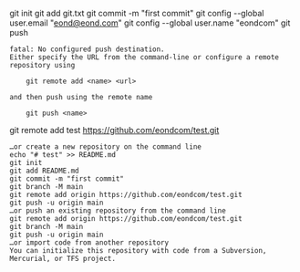 git init
git add git.txt
git commit -m "first commit"
git config --global user.email "eond@eond.com"
git config --global user.name "eondcom"
git push
```
fatal: No configured push destination.
Either specify the URL from the command-line or configure a remote repository using      

    git remote add <name> <url>

and then push using the remote name

    git push <name>
```    
git remote add test https://github.com/eondcom/test.git

```
…or create a new repository on the command line
echo "# test" >> README.md
git init
git add README.md
git commit -m "first commit"
git branch -M main
git remote add origin https://github.com/eondcom/test.git
git push -u origin main
…or push an existing repository from the command line
git remote add origin https://github.com/eondcom/test.git
git branch -M main
git push -u origin main
…or import code from another repository
You can initialize this repository with code from a Subversion, Mercurial, or TFS project.


```